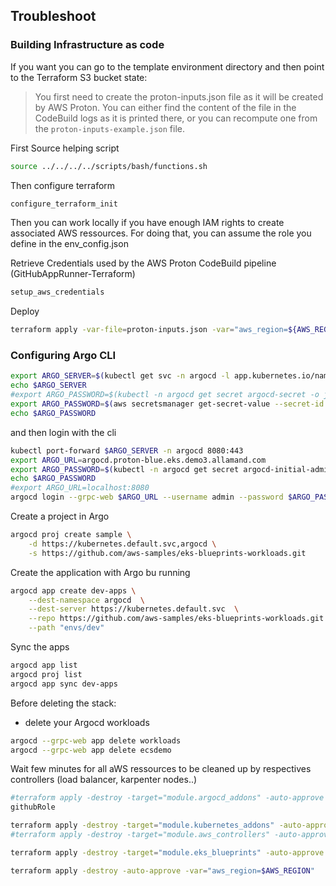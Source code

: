 ## Troubleshoot

### Building Infrastructure as code

If you want you can go to the template environment directory and then point to the Terraform S3 bucket state:

> You first need to create the proton-inputs.json file as it will be created by AWS Proton. You can either find the content of the file in the CodeBuild logs as it is printed there, or you can recompute one from the `proton-inputs-example.json` file.

First Source helping script
```bash
source ../../../../scripts/bash/functions.sh
```

Then configure terraform
```bash
configure_terraform_init
```

Then you can work locally if you have enough IAM rights to create associated AWS ressources.
For doing that, you can assume the role you define in the env_config.json


Retrieve Credentials used by the AWS Proton CodeBuild pipeline (GitHubAppRunner-Terraform)

```bash
setup_aws_credentials
```

Deploy

```bash
terraform apply -var-file=proton-inputs.json -var="aws_region=${AWS_REGION}" -auto-approve
```

### Configuring Argo CLI

```bash
export ARGO_SERVER=$(kubectl get svc -n argocd -l app.kubernetes.io/name=argocd-server -o name)
echo $ARGO_SERVER
#export ARGO_PASSWORD=$(kubectl -n argocd get secret argocd-secret -o jsonpath="{.data.admin.password}" | base64 -d)
export ARGO_PASSWORD=$(aws secretsmanager get-secret-value --secret-id argo-admin-secret.proton-green --query SecretString --output text --region eu-west-1)
echo $ARGO_PASSWORD
```

and then login with the cli

```bash
kubectl port-forward $ARGO_SERVER -n argocd 8080:443
export ARGO_URL=argocd.proton-blue.eks.demo3.allamand.com
export ARGO_PASSWORD=$(kubectl -n argocd get secret argocd-initial-admin-secret -o jsonpath="{.data.password}" | base64 -d)
echo $ARGO_PASSWORD
#export ARGO_URL=localhost:8080
argocd login --grpc-web $ARGO_URL --username admin --password $ARGO_PASSWORD
```

Create a project in Argo

```bash
argocd proj create sample \
    -d https://kubernetes.default.svc,argocd \
    -s https://github.com/aws-samples/eks-blueprints-workloads.git
```

Create the application with Argo bu running

```bash
argocd app create dev-apps \
    --dest-namespace argocd  \
    --dest-server https://kubernetes.default.svc  \
    --repo https://github.com/aws-samples/eks-blueprints-workloads.git \
    --path "envs/dev"
```

Sync the apps

```bash
argocd app list
argocd proj list
argocd app sync dev-apps
```

Before deleting the stack:

- delete your Argocd workloads

```bash
argocd --grpc-web app delete workloads
argocd --grpc-web app delete ecsdemo
```

Wait few minutes for all aWS ressources to be cleaned up by respectives controllers (load balancer, karpenter nodes..)

```bash
#terraform apply -destroy -target="module.argocd_addons" -auto-approve -var="aws_region=$AWS_REGION"
githubRole

terraform apply -destroy -target="module.kubernetes_addons" -auto-approve -var="aws_region=$AWS_REGION"
#terraform apply -destroy -target="module.aws_controllers" -auto-approve -var="aws_region=$AWS_REGION"

terraform apply -destroy -target="module.eks_blueprints" -auto-approve -var="aws_region=$AWS_REGION"

terraform apply -destroy -auto-approve -var="aws_region=$AWS_REGION"
```
